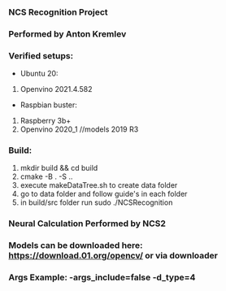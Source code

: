 ### NCS Recognition Project
### Performed by Anton Kremlev
### Verified setups:
* Ubuntu 20:
1) Openvino 2021.4.582
* Raspbian buster:
1) Raspberry 3b+
2) Openvino 2020_1 //models 2019 R3
### Build:
1) mkdir build && cd build
2) cmake -B . -S ..
3) execute makeDataTree.sh to create data folder
4) go to data folder and follow guide's in each folder 
5) in build/src folder run sudo ./NCSRecognition
### Neural Calculation Performed by NCS2
### Models can be downloaded here: https://download.01.org/opencv/ or via downloader
### Args Example: -args_include=false -d_type=4